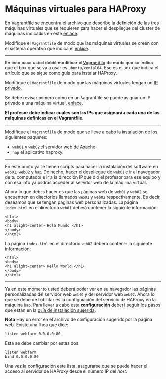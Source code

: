 # Máquinas virtuales para HAProxy

En [Vagrantfile](Vagrantfile) se encuentra el archivo que describe la definición de las tres máquinas virtuales que se requieren para hacer el despliegue del cluster de máquinas indicados en este [enlace](https://www.howtoforge.com/tutorial/ubuntu-load-balancer-haproxy/).

Modifique el `Vagrantfile` de modo que las máquinas virtuales se creen con el sistema operativo que indica el [enlace](https://www.howtoforge.com/tutorial/ubuntu-load-balancer-haproxy/).

---

En este paso usted debió modificar el [Vagrantfile](Vagrantfile) de modo que se indica que el box que se va a usar es `ubuntu/xenial64`. 
Ese es el box que indica el artículo que se sigue como guía para instalar HAProxy.

Modifique el `Vagrantfile` de modo que las máquinas virtuales tengan un [IP privado](https://whatismyipaddress.com/private-ip).

Se debe revisar primero como en un Vagrantfile se puede asignar un IP privado a una máquina virtual, [enlace](https://www.vagrantup.com/docs/networking/private_network.html#static-ip).

**El profesor debe indicar cuales son los IPs que asignará a cada una de las máquinas definidas en el Vagrantfile**.

---

Modifique el `Vagrantfile` de modo que se lleve a cabo la instalación de los siguientes paquetes:

* `web01` y `web02` el servidor web de Apache.
* `hap` el aplicativo haproxy.

---

En este punto ya se tienen scripts para hacer la instalación del software en `web01`, `web02` y `hap`.
De hecho, hacer el despliegue de `web01` e ir al navegador de tu computador e ir a la dirección IP que dió el profesor para ese equipo y con esa info ya podrás acceder al servidor web de la máquina virtual.

Ahora lo que debes hacer es que las páginas web de `web01` y `web02` se encuentren en directorios llamados `web01` y `web02` respectivamente.
Es decir, deseamos que se tengan páginas web personalizadas.
La página `index.html` en el directorio `web01` deberá contener la siguiente información:

```
<html>
<body>
<h1 alight=center> Hola Mundo </h1>
</body>
</html>
```

La página `index.html` en el directorio `web02` deberá contener la siguiente información:

```
<html>
<body>
<h1 alight=center> Hello World </h1>
</body>
</html>
```
---

Ya en este momento usted deberá poder ver en su navegador las páginas personalizadas del servidor web `web01` y del servidor web `web02`.
Ahora lo que se debe de habilitar es la configuración del servicio de HAProxy en la máquina `hap`.
Para llevar a cabo esta **configuración** deberá seguir los pasos que están en la [guía de instalación sugerida](https://www.howtoforge.com/tutorial/ubuntu-load-balancer-haproxy/).

**Nota** Hay un error en el archivo de configuración sugerido por la página web. 
Existe una línea que dice:

```
listen webfarm 0.0.0.0:80
```

Esta se debe cambiar por estas dos:

```
listen webfarm 
bind 0.0.0.0:80
```

Una vez la configuración este lista, asegurarse que se puede hacer el acceso al servidor de HAProxy desde el número IP del *host*.

